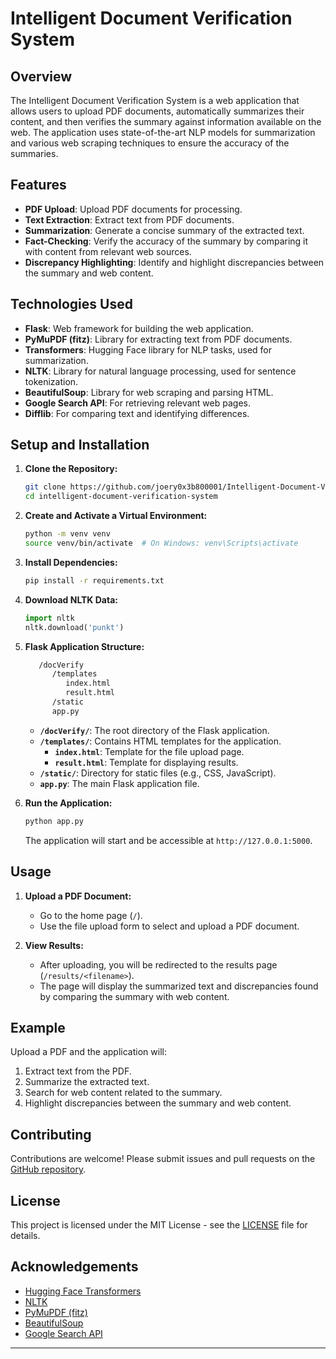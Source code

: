 # Intelligent Document Verification System

## Overview

The Intelligent Document Verification System is a web application that allows users to upload PDF documents, automatically summarizes their content, and then verifies the summary against information available on the web. The application uses state-of-the-art NLP models for summarization and various web scraping techniques to ensure the accuracy of the summaries.

## Features

- **PDF Upload**: Upload PDF documents for processing.
- **Text Extraction**: Extract text from PDF documents.
- **Summarization**: Generate a concise summary of the extracted text.
- **Fact-Checking**: Verify the accuracy of the summary by comparing it with content from relevant web sources.
- **Discrepancy Highlighting**: Identify and highlight discrepancies between the summary and web content.

## Technologies Used

- **Flask**: Web framework for building the web application.
- **PyMuPDF (fitz)**: Library for extracting text from PDF documents.
- **Transformers**: Hugging Face library for NLP tasks, used for summarization.
- **NLTK**: Library for natural language processing, used for sentence tokenization.
- **BeautifulSoup**: Library for web scraping and parsing HTML.
- **Google Search API**: For retrieving relevant web pages.
- **Difflib**: For comparing text and identifying differences.

## Setup and Installation

1. **Clone the Repository:**
   ```bash
   git clone https://github.com/joery0x3b800001/Intelligent-Document-Verification-System.git
   cd intelligent-document-verification-system
   ```

2. **Create and Activate a Virtual Environment:**
   ```bash
   python -m venv venv
   source venv/bin/activate  # On Windows: venv\Scripts\activate
   ```

3. **Install Dependencies:**
   ```bash
   pip install -r requirements.txt
   ```

4. **Download NLTK Data:**
   ```python
   import nltk
   nltk.download('punkt')
   ```

5. **Flask Application Structure:**

   ```bash
      /docVerify
         /templates
            index.html
            result.html
         /static
         app.py
   ```

   - **`/docVerify/`**: The root directory of the Flask application.
   - **`/templates/`**: Contains HTML templates for the application.
      - **`index.html`**: Template for the file upload page.
      - **`result.html`**: Template for displaying results.
   - **`/static/`**: Directory for static files (e.g., CSS, JavaScript).
   - **`app.py`**: The main Flask application file.

6. **Run the Application:**
   ```bash
   python app.py
   ```
   The application will start and be accessible at `http://127.0.0.1:5000`.

## Usage

1. **Upload a PDF Document:**
   - Go to the home page (`/`).
   - Use the file upload form to select and upload a PDF document.

2. **View Results:**
   - After uploading, you will be redirected to the results page (`/results/<filename>`).
   - The page will display the summarized text and discrepancies found by comparing the summary with web content.

## Example

Upload a PDF and the application will:
1. Extract text from the PDF.
2. Summarize the extracted text.
3. Search for web content related to the summary.
4. Highlight discrepancies between the summary and web content.

## Contributing

Contributions are welcome! Please submit issues and pull requests on the [GitHub repository](https://github.com/joery0x3b800001/Intelligent-Document-Verification-System.git).

## License

This project is licensed under the MIT License - see the [LICENSE](./LICENSE.md) file for details.

## Acknowledgements

- [Hugging Face Transformers](https://huggingface.co/transformers/)
- [NLTK](https://www.nltk.org/)
- [PyMuPDF (fitz)](https://pymupdf.readthedocs.io/)
- [BeautifulSoup](https://www.crummy.com/software/BeautifulSoup/)
- [Google Search API](https://pypi.org/project/googlesearch-python/)

---